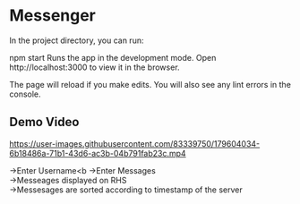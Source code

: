 # Messenger

In the project directory, you can run:

npm start
Runs the app in the development mode.
Open http://localhost:3000 to view it in the browser.

The page will reload if you make edits.
You will also see any lint errors in the console.

<h2> Demo Video </h2>


https://user-images.githubusercontent.com/83339750/179604034-6b18486a-71b1-43d6-ac3b-04b791fab23c.mp4

->Enter Username</ls><b
->Enter Messages</ls><br>
->Messeages displayed on RHS</ls><br>
->Messesages are sorted according to timestamp of the server
